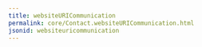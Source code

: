 ```yaml
---
title: websiteURICommunication
permalink: core/Contact.websiteURICommunication.html
jsonid: websiteuricommunication
---
```

